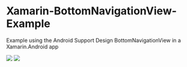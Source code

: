 # Xamarin-BottomNavigationView-Example
Example using the Android Support Design BottomNavigationView in a Xamarin.Android app

<img src="https://alexdunndev.files.wordpress.com/2017/07/xamarinbottomnavigation.png?w=450"/>

<img src="https://i2.wp.com/alexdunndev.files.wordpress.com/2017/07/xamarin_bottom_bar.gif"/>

